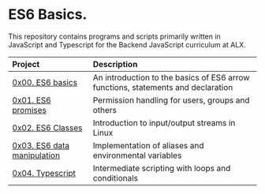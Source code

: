 # ES6 Basics.

This repository contains programs and scripts primarily written in JavaScript and Typescript for the Backend JavaScript curriculum at ALX.

| Project | Description |
| :--- | :---|
| [0x00. ES6 basics ](./0x00-ES6_basic) | An introduction to the basics of ES6 arrow functions, statements and declaration |
| [0x01. ES6 promises ](./0x01-ES6_promise) | Permission handling for users, groups and others |
| [0x02. ES6 Classes ](./0x02-ES6_classes) | Introduction to input/output streams in Linux |
| [0x03. ES6 data manipulation ](./0x03-ES6_data_manipulation) | Implementation of aliases and environmental variables |
| [0x04. Typescript ](./0x04-TypeScript) | Intermediate scripting with loops and conditionals |


